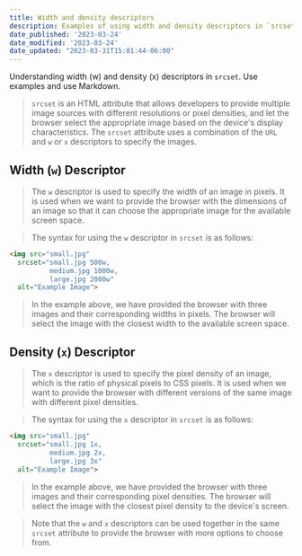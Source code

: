 ```yaml
---
title: Width and density descriptors
description: Examples of using width and density descriptors in `srcset`
date_published: '2023-03-24'
date_modified: '2023-03-24'
date_updated: "2023-03-31T15:01:44-06:00"
---
```


Understanding width (w) and density (x) descriptors in `srcset`. Use examples and use Markdown.

> `srcset` is an HTML attribute that allows developers to provide multiple image sources with different resolutions or pixel densities, and let the browser select the appropriate image based on the device's display characteristics. The `srcset` attribute uses a combination of the `URL` and `w` or `x` descriptors to specify the images.
## Width (`w`) Descriptor

> The `w` descriptor is used to specify the width of an image in pixels. It is used when we want to provide the browser with the dimensions of an image so that it can choose the appropriate image for the available screen space.

> The syntax for using the `w` descriptor in `srcset` is as follows:

```html
<img src="small.jpg"
  srcset="small.jpg 500w,
          medium.jpg 1000w,
          large.jpg 2000w"
  alt="Example Image">
```



> In the example above, we have provided the browser with three images and their corresponding widths in pixels. The browser will select the image with the closest width to the available screen space.
## Density (`x`) Descriptor

> The `x` descriptor is used to specify the pixel density of an image, which is the ratio of physical pixels to CSS pixels. It is used when we want to provide the browser with different versions of the same image with different pixel densities.

> The syntax for using the `x` descriptor in `srcset` is as follows:

```html
<img src="small.jpg"
  srcset="small.jpg 1x,
          medium.jpg 2x,
          large.jpg 3x"
  alt="Example Image">
```


> In the example above, we have provided the browser with three images and their corresponding pixel densities. The browser will select the image with the closest pixel density to the device's screen.

> Note that the `w` and `x` descriptors can be used together in the same `srcset` attribute to provide the browser with more options to choose from.
